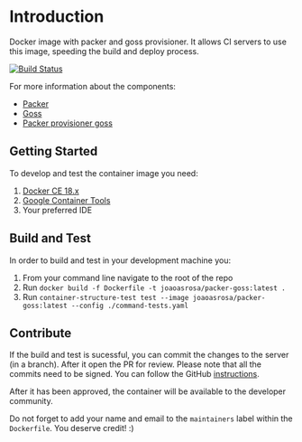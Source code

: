 # Introduction
Docker image with packer and goss provisioner. It allows CI servers to use this image, speeding the build and deploy process.

[![Build Status](https://dev.azure.com/joaoasrosa/joaoasrosa/_apis/build/status/joaoasrosa.packer-goss-docker)](https://dev.azure.com/joaoasrosa/joaoasrosa/_build/latest?definitionId=4)

For more information about the components:
- [Packer](https://www.packer.io/)
- [Goss](https://github.com/aelsabbahy/goss)
- [Packer provisioner goss](https://github.com/YaleUniversity/packer-provisioner-goss)

## Getting Started
To develop and test the container image you need:
1. [Docker CE 18.x](https://www.docker.com/) 
2. [Google Container Tools](https://github.com/GoogleContainerTools/)
3. Your preferred IDE

## Build and Test
In order to build and test in your development machine you:
1. From your command line navigate to the root of the repo
2. Run `docker build -f Dockerfile -t joaoasrosa/packer-goss:latest .`
3. Run `container-structure-test test --image joaoasrosa/packer-goss:latest --config ./command-tests.yaml`

## Contribute
If the build and test is sucessful, you can commit the changes to the server (in a branch). After it open the PR for review. Please note that all the commits need to be signed. You can follow the GitHub [instructions](https://help.github.com/articles/signing-commits/).

After it has been approved, the container will be available to the developer community.

Do not forget to add your name and email to the `maintainers` label within the `Dockerfile`. You deserve credit! :)
